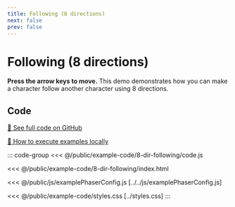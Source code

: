 ```yaml
---
title: Following (8 directions)
next: false
prev: false
---
```


<script setup>
import ExampleFrame from '../../components/ExampleFrame.vue';
</script>

# Following (8 directions)

**Press the arrow keys to move.** This demo demonstrates how you can make a character follow another character using 8 directions.

<ExampleFrame :src="'../../example-code/8-dir-following/index.html'" />

## Code

[:link: See full code on GitHub](https://github.com/Annoraaq/grid-engine/tree/master/docs/public/example-code/8-dir-following)

[:open_book: How to execute examples locally](https://annoraaq.github.io/grid-engine/usage/execute-examples-locally/index.html)

::: code-group
<<< @/public/example-code/8-dir-following/code.js

<<< @/public/example-code/8-dir-following/index.html

<<< @/public/js/examplePhaserConfig.js [../../js/examplePhaserConfig.js]

<<< @/public/example-code/styles.css [../styles.css]
:::
